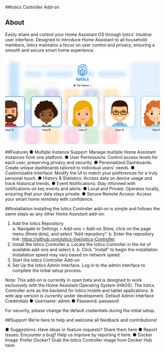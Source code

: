 ##Iotics Controller Add-on
## About
Easily share and control your Home Assistant OS through Iotics' intuitive user interface. Designed to introduce Home Assistant to all household members, Iotics maintains a focus on user control and privacy, ensuring a smooth and secure smart home experience.

![iotics dashboard](https://github.com/iotics-live/iotics-Controller/blob/master/iotics/Images/screenshot-003.png?raw=true)

##Features
●	Multiple Instance Support: Manage multiple Home Assistant instances from one platform.
●	User Permissions: Control access levels for each user, preserving privacy and security.
●	Personalized Dashboards: Create unique dashboards tailored to individual users' needs.
●	Customizable Interface: Modify the UI to match your preferences for a truly personal touch.
●	History & Statistics: Access data on device usage and track historical trends.
●	Event Notifications: Stay informed with notifications on key events and alerts.
●	Local and Private: Operates locally, ensuring that your data stays private.
●	Secure Remote Access: Access your smart home remotely with confidence.

##Installation
Installing the Iotics Controller add-on is simple and follows the same steps as any other Home Assistant add-on:

1.	Add the Iotics Repository  
a.	Navigate to Settings > Add-ons > Add-on Store, click on the page menu (three dots), and select “Add repository”.
b.	Enter the repository link: https://github.com/iotics-live/iotics-Controller
2.	Install the Iotics Controller 
a.	Locate the Iotics Controller in the list of available add-ons and select it.
b.	Click "Install" to begin the installation. Installation speed may vary based on network speed.
3.	Start the Iotics Controller Add-on  
4.	Set Up the Iotics Admin Interface. Log in to the admin interface to complete the initial setup process.

Note: This add-on is currently in open beta and is designed to work exclusively with the Home Assistant Operating System (HAOS). The Iotics Controller acts as the backend for Iotics mobile and tablet applications. A web app version is currently under development.
Default Admin Interface Credentials
●	Username: admin
●	Password: password

For security, please change the default credentials during the initial setup.

##Support
We’re here to help and welcome all feedback and contributions!

●	Suggestions: Have ideas or feature requests? Share them here
●	Report Issues: Encounter a bug? Help us improve by reporting it here.
●	Docker Image: Prefer Docker? Grab the Iotics Controller image from Docker Hub here.

